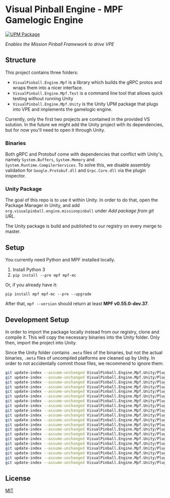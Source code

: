 # Visual Pinball Engine - MPF Gamelogic Engine

[![UPM Package](https://img.shields.io/npm/v/org.visualpinball.engine.missionpinball?label=org.visualpinball.engine.missionpinball&registry_uri=https://registry.visualpinball.org&color=%2333cf57&logo=unity&style=flat)](https://registry.visualpinball.org/-/web/detail/org.visualpinball.engine.missionpinball)

*Enables the Mission Pinball Framework to drive VPE*

## Structure

This project contains three folders:

- `VisualPinball.Engine.Mpf` is a library which builds the gRPC protos and 
  wraps them into a nicer interface.
- `VisualPinball.Engine.Mpf.Test` is a command line tool that allows quick 
  testing without running Unity
- `VisualPinball.Engine.Mpf.Unity` is the Unity UPM package that plugs into 
  VPE and implements the gamelogic engine.
  

Currently, only the first two projects are contained in the provided VS 
solution. In the future we might add the Unity project with its dependencies,
but for now you'll need to open it through Unity.

### Binaries

Both gRPC and Protobuf come with dependencies that conflict with Unity's, namely
`System.Buffers`, `System.Memory` and `System.Runtime.CompilerServices`. To
solve this, we disable assembly validation for `Google.Protobuf.dll` and `Grpc.Core.dll`
via the plugin inspector.

### Unity Package

The goal of this repo is to use it within Unity. In order to do that, open the
Package Manager in Unity, and add `org.visualpinball.engine.missionpinball` under 
*Add package from git URL*.

The Unity package is build and published to our registry on every merge to master.

## Setup

You currently need Python and MPF installed locally.

1. Install Python 3
2. `pip install --pre mpf mpf-mc`

Or, if you already have it:

`pip install mpf mpf-mc --pre --upgrade`

After that, `mpf --version` should return at least **MPF v0.55.0-dev.37**.

## Development Setup

In order to import the package locally instead from our registry, clone and
compile it. This will copy the necessary binaries into the Unity folder. Only
then, import the project into Unity.

Since the Unity folder contains `.meta` files of the binaries, but not the 
actual binaries, `.meta` files of uncompiled platforms are cleaned up by Unity.
In order to not accidentally commit those files, we recommend to ignore them:

```bash
git update-index --assume-unchanged VisualPinball.Engine.Mpf.Unity/Plugins/linux-x64/VisualPinball.Engine.Mpf.dll.meta
git update-index --assume-unchanged VisualPinball.Engine.Mpf.Unity/Plugins/linux-x64/Google.Protobuf.dll.meta
git update-index --assume-unchanged VisualPinball.Engine.Mpf.Unity/Plugins/linux-x64/Grpc.Core.Api.dll.meta
git update-index --assume-unchanged VisualPinball.Engine.Mpf.Unity/Plugins/linux-x64/Grpc.Core.dll.meta
git update-index --assume-unchanged VisualPinball.Engine.Mpf.Unity/Plugins/linux-x64/libgrpc_csharp_ext.so.meta
git update-index --assume-unchanged VisualPinball.Engine.Mpf.Unity/Plugins/osx-x64/VisualPinball.Engine.Mpf.dll.meta
git update-index --assume-unchanged VisualPinball.Engine.Mpf.Unity/Plugins/osx-x64/Google.Protobuf.dll.meta
git update-index --assume-unchanged VisualPinball.Engine.Mpf.Unity/Plugins/osx-x64/Grpc.Core.Api.dll.meta
git update-index --assume-unchanged VisualPinball.Engine.Mpf.Unity/Plugins/osx-x64/Grpc.Core.dll.meta
git update-index --assume-unchanged VisualPinball.Engine.Mpf.Unity/Plugins/osx-x64/libgrpc_csharp_ext.dylib.meta
git update-index --assume-unchanged VisualPinball.Engine.Mpf.Unity/Plugins/win-x64/VisualPinball.Engine.Mpf.dll.meta
git update-index --assume-unchanged VisualPinball.Engine.Mpf.Unity/Plugins/win-x64/Google.Protobuf.dll.meta
git update-index --assume-unchanged VisualPinball.Engine.Mpf.Unity/Plugins/win-x64/Grpc.Core.Api.dll.meta
git update-index --assume-unchanged VisualPinball.Engine.Mpf.Unity/Plugins/win-x64/Grpc.Core.dll.meta
git update-index --assume-unchanged VisualPinball.Engine.Mpf.Unity/Plugins/win-x64/grpc_csharp_ext.dll.meta
git update-index --assume-unchanged VisualPinball.Engine.Mpf.Unity/Plugins/win-x86/VisualPinball.Engine.Mpf.dll.meta
git update-index --assume-unchanged VisualPinball.Engine.Mpf.Unity/Plugins/win-x86/Google.Protobuf.dll.meta
git update-index --assume-unchanged VisualPinball.Engine.Mpf.Unity/Plugins/win-x86/Grpc.Core.Api.dll.meta
git update-index --assume-unchanged VisualPinball.Engine.Mpf.Unity/Plugins/win-x86/Grpc.Core.dll.meta
git update-index --assume-unchanged VisualPinball.Engine.Mpf.Unity/Plugins/win-x86/grpc_csharp_ext.dll.meta
```

## License

[MIT](LICENSE)
